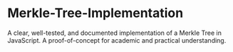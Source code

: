 # Merkle-Tree-Implementation
A clear, well-tested, and documented implementation of a Merkle Tree in JavaScript. A proof-of-concept for academic and practical understanding.
